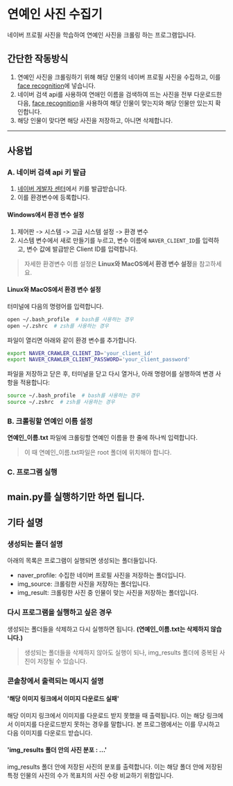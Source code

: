 # 연예인 사진 수집기
네이버 프로필 사진을 학습하여 연예인 사진을 크롤링 하는 프로그램입니다.
## 간단한 작동방식
1. 연예인 사진을 크롤링하기 위해 해당 인물의 네이버 프로필 사진을 수집하고, 이를 [face recognition](https://github.com/ageitgey/face_recognition/blob/master/README_Korean.md)에 넣습니다.
2. 네이버 검색 api를 사용하여 연애인 이름을 검색하여 뜨는 사진을 전부 다운로드한다음, [face recognition](https://github.com/ageitgey/face_recognition/blob/master/README_Korean.md)을 사용하여 해당 인물이 맞는지와 해당 인물만 있는지 확인합니다.
3. 해당 인물이 맞다면 해당 사진을 저장하고, 아니면 삭제합니다.
---
## 사용법
### A. 네이버 검색 api 키 발급
1. [네이버 게발자 센터](https://developers.naver.com/main/)에서 키를 발급받습니다.
2. 이를 환경변수에 등록합니다.
#### Windows에서 환경 변수 설정
1. 제어판 -> 시스템 -> 고급 시스템 설정 -> 환경 변수
2. 시스템 변수에서 새로 만들기를 누르고, 변수 이름에 `NAVER_CLIENT_ID`를 입력하고, 변수 값에 발급받은 Client ID를 입력합니다.
>자세한 환경변수 이름 설정은 **Linux와 MacOS에서 환경 변수 설정**을 참고하세요.

#### Linux와 MacOS에서 환경 변수 설정
터미널에 다음의 명령어를 입력합니다.
```bash
open ~/.bash_profile  # bash를 사용하는 경우
open ~/.zshrc  # zsh를 사용하는 경우
```
파일이 열리면 아래와 같이 환경 변수를 추가합니다.
```bash
export NAVER_CRAWLER_CLIENT_ID='your_client_id'
export NAVER_CRAWLER_CLIENT_PASSWORD='your_client_password'
```
파일을 저장하고 닫은 후, 터미널을 닫고 다시 열거나, 아래 명령어를 실행하여 변경 사항을 적용합니다:
```bash
source ~/.bash_profile  # bash를 사용하는 경우
source ~/.zshrc  # zsh를 사용하는 경우
```
### B. 크롤링할 연예인 이름 설정
**연예인_이름.txt** 파일에 크롤링할 연예인 이름을 한 줄에 하나씩 입력합니다.
> 이 때 연예인_이름.txt파일은 root 폴더에 위치해야 합니다.

### C. 프로그램 실행
main.py를 실행하기만 하면 됩니다. 
---
## 기타 설명
### 생성되는 폴더 설명
아래의 목록은 프로그램이 실행되면 생성되는 폴더들입니다.
- naver_profile: 수집한 네이버 프로필 사진을 저장하는 폴더입니다.
- img_source: 크롤링한 사진을 저장하는 폴더입니다.
- img_result: 크롤링한 사진 중 인물이 맞는 사진을 저장하는 폴더입니다.
### 다시 프로그램을 실행하고 싶은 경우
생성되는 폴더들을 삭제하고 다시 실행하면 됩니다. __(연예인_이름.txt는 삭제하지 않습니다.)__
> 생성되는 폴더들을 삭제하지 않아도 실행이 되나, img_results 폴더에 중복된 사진이 저장될 수 있습니다.
### 콘솔창에서 출력되는 메시지 설명
#### '해당 이미지 링크에서 이미지 다운로드 실패'
해당 이미지 링크에서 이미지를 다운로드 받지 못했을 때 출력됩니다. 이는 해당 링크에서 이미지를 다운로드받지 못하는 경우를 말합니다. 본 프로그램에서는 이를 무시하고 다음 이미지를 다운로드 받습니다.
#### 'img_results 폴더 안의 사진 분포 : ...'
 img_results 폴더 안에 저장된 사진의 분포를 출력합니다. 이는 해당 폴더 안에 저장된 특정 인물의 사진의 수가 목표치의 사진 수랑 비교하기 위함입니다.
